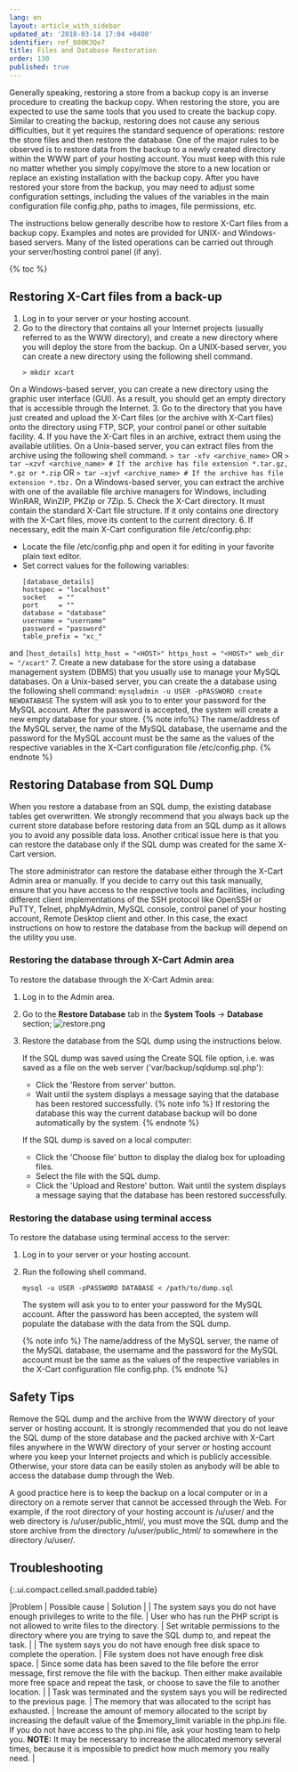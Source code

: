 ```yaml
---
lang: en
layout: article_with_sidebar
updated_at: '2018-03-14 17:04 +0400'
identifier: ref_080K3Qe7
title: Files and Database Restoration
order: 130
published: true
---
```

Generally speaking, restoring a store from a backup copy is an inverse procedure to creating the backup copy. When restoring the store, you are expected to use the same tools that you used to create the backup copy. Similar to creating the backup, restoring does not cause any serious difficulties, but it yet requires the standard sequence of operations: restore the store files and then restore the database. One of the major rules to be observed is to restore data from the backup to a newly created directory within the WWW part of your hosting account. You must keep with this rule no matter whether you simply copy/move the store to a new location or replace an existing installation with the backup copy. After you have restored your store from the backup, you may need to adjust some configuration settings, including the values of the variables in the main configuration file config.php, paths to images, file permissions, etc.

The instructions below generally describe how to restore X-Cart files from a backup copy. Examples and notes are provided for UNIX- and Windows-based servers. Many of the listed operations can be carried out through your server/hosting control panel (if any).

{% toc %}

## Restoring X-Cart files from a back-up

1. Log in to your server or your hosting account.
2. Go to the directory that contains all your Internet projects (usually referred to as the WWW directory), and create a new directory where you will deploy the store from the backup.
  On a UNIX-based server, you can create a new directory using the following shell command.
     ```
     > mkdir xcart
     ```
  On a Windows-based server, you can create a new directory using the graphic user interface (GUI).
  As a result, you should get an empty directory that is accessible through the Internet. 
3. Go to the directory that you have just created and upload the X-Cart files (or the archive with X-Cart files) onto the directory using FTP, SCP, your control panel or other suitable facility.
4. If you have the X-Cart files in an archive, extract them using the available utilities. 
  On a Unix-based server, you can extract files from the archive using the following shell command. 
     ```
      > tar -xfv <archive_name>
     ```
  OR
     ```
     > tar –xzvf <archive_name> # If the archive has file extension *.tar.gz, *.gz or *.zip
     ```
  OR
     ```
     > tar –xjvf <archive_name> # If the archive has file extension *.tbz.
     ```
  On a Windows-based server, you can extract the archive with one of the available file archive managers for Windows, including WinRAR, WinZIP, PKZip or 7Zip.
5. Check the X-Cart directory. It must contain the standard X-Cart file structure. If it only contains one directory with the X-Cart files, move its content to the current directory. 
6. If necessary, edit the main X-Cart configuration file <X-Cart>/etc/config.php:
  * Locate the file /etc/config.php and open it for editing in your favorite plain text editor.
  * Set correct values for the following variables:
    ```
    [database_details]
    hostspec = "localhost"
    socket   = ""
    port     = ""
    database = "database"
    username = "username"
    password = "password"
    table_prefix = "xc_"
    ```
  and
    ```
    [host_details]
    http_host = "<HOST>"
    https_host = "<HOST>"
    web_dir = "/xcart"
    ```
7. Create a new database for the store using a database management system (DBMS) that you usually use to manage your MySQL databases.
  On a Unix-based server, you can create the a database using the following shell command:
     ```
     mysqladmin -u USER -pPASSWORD create NEWDATABASE
     ```
  The system will ask you to to enter your password for the MySQL account. After the password is accepted, the system will create a new empty database for your store.
  {% note  info%}
  The name/address of the MySQL server, the name of the MySQL database, the username and the password for the MySQL account must be the same as the values of the respective variables in the X-Cart configuration file /etc/config.php.
  {% endnote %}
  
## Restoring Database from SQL Dump

When you restore a database from an SQL dump, the existing database tables get overwritten. We strongly recommend that you always back up the current store database before restoring data from an SQL dump as it allows you to avoid any possible data loss. Another critical issue here is that you can restore the database only if the SQL dump was created for the same X-Cart version.

The store administrator can restore the database either through the X-Cart Admin area or manually. If you decide to carry out this task manually, ensure that you have access to the respective tools and facilities, including different client implementations of the SSH protocol like OpenSSH or PuTTY, Telnet, phpMyAdmin, MySQL console, control panel of your hosting account, Remote Desktop client and other. In this case, the exact instructions on how to restore the database from the backup will depend on the utility you use.

### Restoring the database through X-Cart Admin area

To restore the database through the X-Cart Admin area:

1. Log in to the Admin area.

2. Go to the **Restore Database** tab in the **System Tools** -> **Database** section;
  ![restore.png]({{site.baseurl}}/attachments/ref_080K3Qe7/restore.png)

3. Restore the database from the SQL dump using the instructions below.
   
   If the SQL dump was saved using the Create SQL file option, i.e. was saved as a file on the web server ('var/backup/sqldump.sql.php'):
    * Click the 'Restore from server' button.
    * Wait until the system displays a message saying that the database has been restored successfully.
    {% note info %}
    If restoring the database this way the current database backup will bo done automatically by the system. 
    {% endnote %}
  
   If the SQL dump is saved on a local computer:
    * Click the 'Choose file' button to display the dialog box for uploading files.
    * Select the file with the SQL dump.
    * Click the 'Upload and Restore' button.
    Wait until the system displays a message saying that the database has been restored successfully.

### Restoring the database using terminal access

To restore the database using terminal access to the server:

1. Log in to your server or your hosting account.

2. Run the following shell command.   
   ```
   mysql -u USER -pPASSWORD DATABASE < /path/to/dump.sql
   ```
   The system will ask you to to enter your password for the MySQL account. After the password has been accepted, the system will populate the database with the data from the SQL dump.
   
   {% note info %}
   The name/address of the MySQL server, the name of the MySQL database, the username and the password for the MySQL account must be the same as the values of the respective variables in the X-Cart configuration file config.php.
   {% endnote %}


## Safety Tips

Remove the SQL dump and the archive from the WWW directory of your server or hosting account. It is strongly recommended that you do not leave the SQL dump of the store database and the packed archive with X-Cart files anywhere in the WWW directory of your server or hosting account where you keep your Internet projects and which is publicly accessible. Otherwise, your store data can be easily stolen as anybody will be able to access the database dump through the Web.

A good practice here is to keep the backup on a local computer or in a directory on a remote server that cannot be accessed through the Web. For example, if the root directory of your hosting account is /u/user/ and the web directory is /u/user/public_html/, you must move the SQL dump and the store archive from the directory /u/user/public_html/ to somewhere in the directory /u/user/.

## Troubleshooting

{:.ui.compact.celled.small.padded.table} 

|Problem |	Possible cause |	Solution |
| The system says you do not have enough privileges to write to the file. |	User who has run the PHP script is not allowed to write files to the directory. | Set writable permissions to the directory where you are trying to save the SQL dump to, and repeat the task. |
| The system says you do not have enough free disk space to complete the operation. |	File system does not have enough free disk space. |	Since some data has been saved to the file before the error message, first remove the file with the backup. Then either make available more free space and repeat the task, or choose to save the file to another location. |
| Task was terminated and the system says you will be redirected to the previous page. |	The memory that was allocated to the script has exhausted. |	Increase the amount of memory allocated to the script by increasing the default value of the $memory_limit variable in the php.ini file. If you do not have access to the php.ini file, ask your hosting team to help you. **NOTE:** It may be necessary to increase the allocated memory several times, because it is impossible to predict how much memory you really need. |
